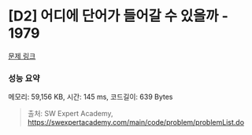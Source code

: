 # [D2] 어디에 단어가 들어갈 수 있을까 - 1979 

[문제 링크](https://swexpertacademy.com/main/code/problem/problemDetail.do?contestProbId=AV5PuPq6AaQDFAUq) 

### 성능 요약

메모리: 59,156 KB, 시간: 145 ms, 코드길이: 639 Bytes



> 출처: SW Expert Academy, https://swexpertacademy.com/main/code/problem/problemList.do